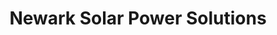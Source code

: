 ---
title: "Newark Solar Power Solutions"
url: /newark/newark-solar-power-solutions/
shop: electrical
---